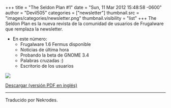 +++
title = "The Seldon Plan #1"
date = "Sun, 11 Mar 2012 15:48:58 -0600"
author = "Devil505"
categories = ["newsletter"]
thumbnail.src = "images/categories/newsletter.png"
thumbnail.visibility = "list"
+++
The Seldon Plan es la nueva revista de la comunidad de usuarios de Frugalware que remplaza la newsletter.  

* En este número:
	+ Frugalware 1.6 Fermus disponible
	+ Noticias de última hora
	+ Probando la beta de GNOME 3.4
	+ Palabras cruzadas :)
	+ Escritorio de los usuarios

  


![](http://ftp.frugalware.org/pub/other/theseldonplan/preview01.png)
  

[Descargar (versión PDF en inglés)](http://ftp.frugalware.org/pub/other/theseldonplan/theseldonplan_01.pdf)  

  



---


 Traducido por Nekrodes.